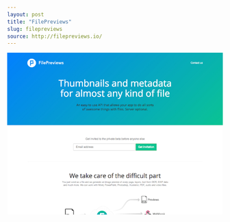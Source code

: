 ```yaml
---
layout: post
title: "FilePreviews"
slug: filepreviews
source: http://filepreviews.io/
---
```


<img src="/screenshots/filepreviews.jpg">
